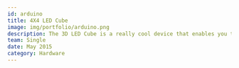 ```yaml
---
id: arduino
title: 4X4 LED Cube
image: img/portfolio/arduino.png
description: The 3D LED Cube is a really cool device that enables you to see in three dimensions, get some depth perception. It is based on an arduino uno which is an Atmel AVR microcontroller on a development board with some standard interfacing pinouts that allow you to quickly assemble prototypes.
team: Single
date: May 2015
category: Hardware
---
```

 